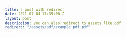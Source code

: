 ```yaml
---
title: a post with redirect
date: 2021-07-04 17:39:00 Z
layout: post
description: you can also redirect to assets like pdf
redirect: "/assets/pdf/example_pdf.pdf"
---
```


